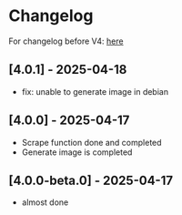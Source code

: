 # Changelog

For changelog before V4: [here](https://github.com/leomotors/chunithm-net-scraper/blob/main/CHANGELOG.md)

## [4.0.1] - 2025-04-18

- fix: unable to generate image in debian

## [4.0.0] - 2025-04-17

- Scrape function done and completed
- Generate image is completed

## [4.0.0-beta.0] - 2025-04-17

- almost done
